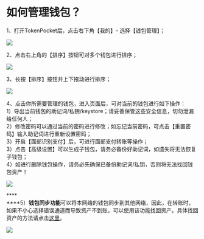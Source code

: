 # 如何管理钱包？

1、打开TokenPocket后，点击右下角【我的】- 选择【钱包管理】；

![](<../../.gitbook/assets/1 (24) (1) (1).png>)

2、点击右上角的【排序】按钮可对多个钱包进行排序；

![](../../.gitbook/assets/guan-li-qian-bao-3.png)

3、长按【排序】按钮并上下拖动进行排序；

![](../../.gitbook/assets/guan-li-qian-bao-4.png)

4、点击你所需要管理的钱包，进入页面后，可对当前的钱包进行如下操作：\
1）导出当前钱包的助记词/私钥/keystore；请妥善保管这些安全信息，切勿泄漏给任何人；\
2）修改密码可以通过当前的密码进行修改；如忘记当前密码，可点击【重置密码】输入助记词进行重新设置密码；\
3）开启【面部识别支付】后，可进行面部支付转账等操作；\
3）点击【高级设置】可以生成子钱包，请务必备份好助记词，如遗失将无法恢复子钱包；\
4）如进行删除钱包操作，请务必先确保已备份助记词/私钥，否则将无法找回钱包资产！

![](../../.gitbook/assets/guan-li-qian-bao-5.png)

****\
****5）**钱包同步功能**可以将本网络的钱包同步到其他网络，因此，在转账时，如果不小心选择错误通道而导致资产不到账，可以使用该功能找回资产。具体找回资产的方法请点击[这里](https://tp-lab.tokenpocket.pro/AssetsFind/index.html?locale=zh#/)。

![](../../.gitbook/assets/guan-li-qian-bao-6.png)
